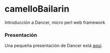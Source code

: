 # camelloBailarin
Introducción a Dancer, micro perl web framework

### Presentación

  Una pequeña presentación de Dancer está [aquí](https://germaaan.github.io/camelloBailarin/).
